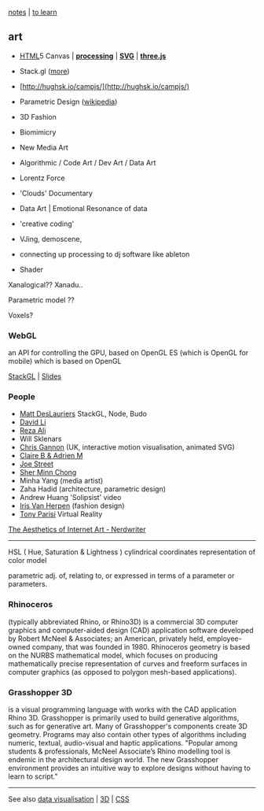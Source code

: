 [notes](notes.md) | [to learn](toLearn.md)

## art
* [HTML](HTML/HTML.md)5 Canvas | **[processing](processing.md)** | **[SVG](HTML/SVG.md)** | **[three.js](javascript/threejs.md)**



* Stack.gl ([more](stack.gl))
* [http://hughsk.io/campjs/](http://hughsk.io/campjs/)
* Parametric Design ([wikipedia](https://en.wikipedia.org/wiki/Parametric_design))
* 3D Fashion
* Biomimicry
* New Media Art
* Algorithmic / Code Art / Dev Art / Data Art


* Lorentz Force
* 'Clouds' Documentary
* Data Art | Emotional Resonance of data
* 'creative coding'
* VJing, demoscene,
* connecting up processing to dj software like ableton
* Shader

Xanalogical?? Xanadu..

Parametric model  ??

Voxels?

### WebGL
an API for controlling the GPU, based on OpenGL ES (which is OpenGL for mobile) which is based on OpenGL

[StackGL](http://stack.gl/) | [Slides](http://mikolalysenko.github.io/madjs-stackgl-slides/#/)

### People
- [Matt DesLauriers](http://mattdesl.com/) StackGL, Node, Budo
- [David Li](http://david.li/)
- [Reza Ali](http://www.syedrezaali.com/)
- Will Sklenars
- [Chris Gannon](https://gannon.tv/) (UK, interactive motion visualisation, animated SVG)
- [Claire B & Adrien M](http://bit.ly/1WWk4RV)
- [Joe Street](http://bit.ly/1s1twrI)
- [Sher Minn Chong](https://piratefsh.github.io/)
- Minha Yang (media artist)
- Zaha Hadid (architecture, parametric design)
- Andrew Huang 'Solipsist' video
- [Iris Van Herpen](http://www.irisvanherpen.com/home) (fashion design)    
- [Tony Parisi](https://tonyparisi.wordpress.com/) Virtual Reality

[The Aesthetics of Internet Art - Nerdwriter](https://www.youtube.com/watch?v=783hwpJTjlo)

---

HSL ( Hue, Saturation & Lightness ) cylindrical coordinates representation of color model

parametric adj. of, relating to, or expressed in terms of a parameter or parameters.


### Rhinoceros
(typically abbreviated Rhino, or Rhino3D) is a commercial 3D computer graphics and computer-aided design (CAD) application software developed by Robert McNeel & Associates; an American, privately held, employee-owned company, that was founded in 1980. Rhinoceros geometry is based on the NURBS mathematical model, which focuses on producing mathematically precise representation of curves and freeform surfaces in computer graphics (as opposed to polygon mesh-based applications).

### Grasshopper 3D
is a visual programming language with works with the CAD application Rhino 3D. Grasshopper is primarily used to build generative algorithms, such as for generative art. Many of Grasshopper's components create 3D geometry. Programs may also contain other types of algorithms including numeric, textual, audio-visual and haptic applications.
"Popular among students & professionals, McNeel Associate’s Rhino modelling tool is endemic in the architectural design world. The new Grasshopper environment provides an intuitive way to explore designs without having to learn to script."

---

See also [data visualisation](dataVisualisation.md) | [3D](3D.md) | [CSS](CSS/CSS.md)
